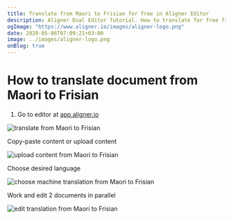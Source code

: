 ```yaml
---
title: Translate from Maori to Frisian for free in Aligner Editor
description: Aligner Dual Editor Tutorial. How to translate for free from Maori to Frisian. Aligner is multilingual document management platform. 
ogImage: "https://www.aligner.io/images/aligner-logo.png"
date: 2020-05-06T07:09:21+03:00
image: ../images/aligner-logo.png
onBlog: true
---
```


# How to translate document from Maori to Frisian

1. Go to editor at [app.aligner.io](https://app.aligner.io "Aligner App web page")

![translate from Maori to Frisian](../aligner-blank-editor.png "translate from Maori to Frisian")

Copy-paste content or upload content

![upload content from Maori to Frisian](../aligner-uploaded-document.png "upload content from Maori to Frisian")

Choose desired language

![choose machine translation from Maori to Frisian](../aligner-language-dropdown.png "choose machine translation from Maori to Frisian")

Work and edit 2 documents in parallel

![edit translation from Maori to Frisian](../aligner-double-sitded-editor.png "edit translation from Maori to Frisian")

